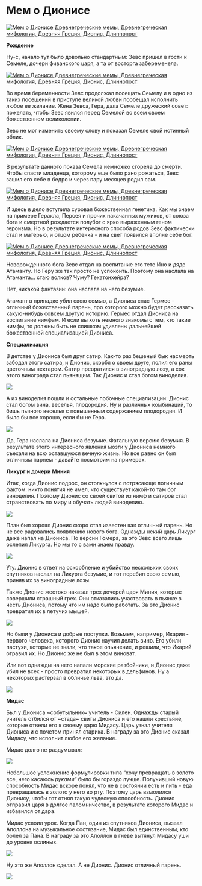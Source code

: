 # Мем о Дионисе⁠⁠

[![Мем о Дионисе Древнегреческие мемы, Древнегреческая мифология, Древняя Греция, Дионис, Длиннопост](https://cs9.pikabu.ru/post_img/2017/02/19/5/1487490569184688792.jpg)](https://cs9.pikabu.ru/post_img/2017/02/19/5/1487490569184688792.jpg)

**Рождение**

Ну-с, начало тут было довольно стандартным: Зевс пришел в гости к Семеле, дочери фиванского царя, а та от восторга забеременела.

[![Мем о Дионисе Древнегреческие мемы, Древнегреческая мифология, Древняя Греция, Дионис, Длиннопост](https://cs9.pikabu.ru/post_img/2017/02/19/5/148749060518796108.jpg)](https://cs9.pikabu.ru/post_img/2017/02/19/5/148749060518796108.jpg)

Во время беременности Зевс продолжал посещать Семелу и в одно из таких посещений в приступе великой любви пообещал исполнить любое ее желание. Жена Зевса, Гера, дала Семеле дружеский совет: пожелать, чтобы Зевс явился перед Семелой во всем своем божественном великолепии.

Зевс не мог изменить своему слову и показал Семеле свой истинный облик.

[![Мем о Дионисе Древнегреческие мемы, Древнегреческая мифология, Древняя Греция, Дионис, Длиннопост](https://cs9.pikabu.ru/post_img/big/2017/02/19/5/1487490634132060576.jpg)](https://cs9.pikabu.ru/post_img/big/2017/02/19/5/1487490634132060576.jpg)

В результате данного показа Семела немножко сгорела до смерти. Чтобы спасти младенца, которому еще было рано рожаться, Зевс зашил его себе в бедро и через пару месяцев родил сам.

[![Мем о Дионисе Древнегреческие мемы, Древнегреческая мифология, Древняя Греция, Дионис, Длиннопост](https://cs9.pikabu.ru/post_img/big/2017/02/19/5/1487490655145276570.jpg)](https://cs9.pikabu.ru/post_img/big/2017/02/19/5/1487490655145276570.jpg)

И здесь в дело вступила суровая божественная генетика. Как мы знаем на примере Геракла, Персея и прочих накачанных мужиков, от союза бога и смертной рождается полубог с ярко выраженным геном героизма. Но в результате интересного способа родов Зевс фактически стал и матерью, и отцом ребенка - и на свет появился вполне себе бог.

[![Мем о Дионисе Древнегреческие мемы, Древнегреческая мифология, Древняя Греция, Дионис, Длиннопост](https://cs9.pikabu.ru/post_img/big/2017/02/19/5/1487490692150360601.jpg)](https://cs9.pikabu.ru/post_img/big/2017/02/19/5/1487490692150360601.jpg)

Новорожденного бога Зевс отдал на воспитание его тете Ино и дяде Атаманту. Но Геру же так просто не успокоить. Поэтому она наслала на Атаманта… стаю волков? Чуму? Гекатонхейра?

Нет, никакой фантазии: она наслала на него безумие.

Атамант в припадке убил свою семью, а Диониса спас Гермес - отличный божественный парень, про которого можно будет рассказать какую-нибудь совсем другую историю. Гермес отдал Диониса на воспитание нимфам. И если вы хоть немного знакомы с тем, кто такие нимфы, то должны быть не слишком удивлены дальнейшей божественной специализацией Диониса.

**Специализация**

В детстве у Диониса был друг сатир. Как-то раз бешеный бык насмерть забодал этого сатира, и Дионис, скорбя о своем друге, полил его раны цветочным нектаром. Сатир превратился в виноградную лозу, а сок этого винограда стал пьянящим. Так Дионис и стал богом виноделия.

![](https://cs9.pikabu.ru/post_img/big/2017/02/19/5/1487490781170097881.jpg)

А из виноделия пошли и остальные побочные специализации: Дионис стал богом вина, веселья, плодородия. Ну и различных комбинаций, то бишь пьяного веселья с повышенным содержанием плодородия. И было бы все хорошо, если бы не Гера.

![](https://cs9.pikabu.ru/post_img/big/2017/02/19/5/1487490831119463079.jpg)

Да, Гера наслала на Диониса безумие. Фатальную версию безумия. В результате этого интересного явления мозги у Диониса немного съехали на всю оставшуюся вечную жизнь. Но все равно он был отличным парнем - давайте посмотрим на примерах.

**Ликург и дочери Миния**

Итак, когда Дионис подрос, он столкнулся с потрясающе логичным фактом: никто понятия не имел, что существует какой-то там бог виноделия. Поэтому Дионис со своей свитой из нимф и сатиров стал странствовать по миру и обучать людей виноделию.

![](https://cs8.pikabu.ru/post_img/2017/02/19/5/1487490891124087579.jpg)

План был хорош: Дионис скоро стал известен как отличный парень. Но не все радовались появлению нового бога. Однажды некий царь Ликург даже напал на Диониса. По версии Гомера, за это Зевс всего лишь ослепил Ликурга. Но мы то с вами знаем правду.

![](https://cs9.pikabu.ru/post_img/big/2017/02/19/5/1487490921110960049.jpg)

Угу. Дионис в ответ на оскорбление и убийство нескольких своих спутников наслал на Ликурга безумие, и тот перебил свою семью, приняв их за виноградные лозы.

Также Дионис жестоко наказал трех дочерей царя Миния, которые совершили страшный грех. Они отказались участвовать в пьянке в честь Диониса, потому что им надо было работать. За это Дионис превратил их в летучих мышей.

![](https://cs9.pikabu.ru/post_img/big/2017/02/19/5/148749094713288913.jpg)

Но были у Диониса и добрые поступки. Возьмем, например, Икария - первого человека, которого Дионис научил делать вино. Его убили пастухи, которые не знали, что такое опьянение, и решили, что Икарий отравил их. Но Дионис же не был в этом виноват.

Или вот однажды на него напали морские разбойники, и Дионис даже убил не всех - просто превратил некоторых в дельфинов. Ну а некоторых растерзал в обличье льва, это да.

![](https://cs9.pikabu.ru/post_img/2017/02/19/5/1487490991149289676.jpg)

**Мидас**

Был у Диониса ~собутыльник~ учитель - Силен. Однажды старый учитель отбился от ~стада~ свиты Диониса и его нашли крестьяне, которые отвели его к своему царю Мидасу. Царь узнал учителя Диониса и с почетом принял старика. В награду за это Дионис сказал Мидасу, что исполнит любое его желание.

Мидас долго не раздумывал:

![](https://cs8.pikabu.ru/post_img/2017/02/19/5/1487491034119577336.jpg)

Небольшое усложнение формулировки типа “хочу превращать в золото все, чего касаюсь _руками_” было бы гораздо лучше. Получивший новую способность Мидас вскоре понял, что не в состоянии есть и пить - еда превращалась в золото у него во рту. Поэтому царь взмолился Дионису, чтобы тот отнял такую чудесную способность. Дионис отправил царя в долгое паломничество, в результате которого Мидас и избавился от дара.

Мидас усвоил урок. Когда Пан, один из спутников Диониса, вызвал Аполлона на музыкальное состязание, Мидас был единственным, кто болел за Пана. В награду за это Аполлон в гневе вытянул Мидасу уши до уровня ослиных.

![](https://cs8.pikabu.ru/post_img/2017/02/19/5/1487491098178279646.jpg)

Ну это же Аполлон сделал. А не Дионис. Дионис отличный парень.

![](https://cs8.pikabu.ru/post_img/2017/02/19/6/1487491274111151187.jpg)
